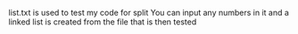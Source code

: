 list.txt is used to test my code for split
You can input any numbers in it and a linked list is created from the file that is then tested


